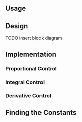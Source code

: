 ## Usage

## Design
TODO insert block diagram

## Implementation
### Proportional Control


### Integral Control

### Derivative Control

## Finding the Constants
